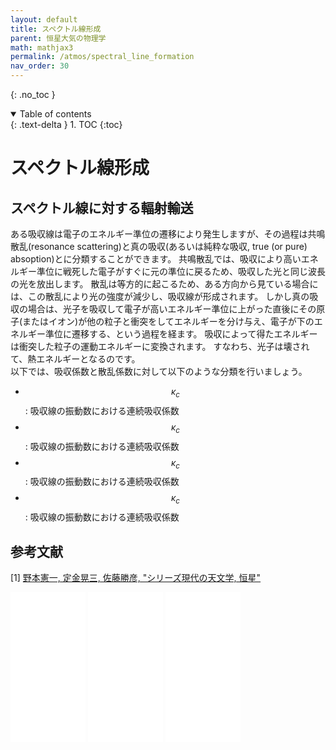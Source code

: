 ```yaml
---
layout: default
title: スペクトル線形成
parent: 恒星大気の物理学
math: mathjax3
permalink: /atmos/spectral_line_formation
nav_order: 30
---
```


{: .no_toc }

<details open markdown="block">
  <summary>
    Table of contents
  </summary>
  {: .text-delta }
1. TOC
{:toc}
</details>

# スペクトル線形成

## スペクトル線に対する輻射輸送

ある吸収線は電子のエネルギー準位の遷移により発生しますが、その過程は共鳴散乱(resonance scattering)と真の吸収(あるいは純粋な吸収, true (or pure) absoption)とに分類することができます。
共鳴散乱では、吸収により高いエネルギー準位に戦死した電子がすぐに元の準位に戻るため、吸収した光と同じ波長の光を放出します。
散乱は等方的に起こるため、ある方向から見ている場合には、この散乱により光の強度が減少し、吸収線が形成されます。
しかし真の吸収の場合は、光子を吸収して電子が高いエネルギー準位に上がった直後にその原子(またはイオン)が他の粒子と衝突をしてエネルギーを分け与え、電子が下のエネルギー準位に遷移する、という過程を経ます。
吸収によって得たエネルギーは衝突した粒子の運動エネルギーに変換されます。
すなわち、光子は壊されて、熱エネルギーとなるのです。  
以下では、吸収係数と散乱係数に対して以下のような分類を行いましょう。

* $$\kappa_c$$: 吸収線の振動数における連続吸収係数
* $$\kappa_c$$: 吸収線の振動数における連続吸収係数
* $$\kappa_c$$: 吸収線の振動数における連続吸収係数
* $$\kappa_c$$: 吸収線の振動数における連続吸収係数




## 参考文献

[1] [野本憲一, 定金晃三, 佐藤勝彦, "シリーズ現代の天文学, 恒星"](https://amzn.to/459XnR9)  

<iframe sandbox="allow-popups allow-scripts allow-modals allow-forms allow-same-origin" style="width:120px;height:240px;" marginwidth="0" marginheight="0" scrolling="no" frameborder="0" src="//rcm-fe.amazon-adsystem.com/e/cm?lt1=_blank&bc1=000000&IS2=1&bg1=FFFFFF&fc1=000000&lc1=0000FF&t=nakasho010d-22&language=ja_JP&o=9&p=8&l=as4&m=amazon&f=ifr&ref=as_ss_li_til&asins=4535607273&linkId=f2cef8280e4add7a9a9bea6f337796f9"></iframe> <iframe sandbox="allow-popups allow-scripts allow-modals allow-forms allow-same-origin" style="width:120px;height:240px;" marginwidth="0" marginheight="0" scrolling="no" frameborder="0" src="//rcm-fe.amazon-adsystem.com/e/cm?lt1=_blank&bc1=000000&IS2=1&bg1=FFFFFF&fc1=000000&lc1=0000FF&t=nakasho010d-22&language=ja_JP&o=9&p=8&l=as4&m=amazon&f=ifr&ref=as_ss_li_til&asins=4065213541&linkId=ba0451bf97056aabf5b90e257853b7d9"></iframe> <iframe sandbox="allow-popups allow-scripts allow-modals allow-forms allow-same-origin" style="width:120px;height:240px;" marginwidth="0" marginheight="0" scrolling="no" frameborder="0" src="//rcm-fe.amazon-adsystem.com/e/cm?lt1=_blank&bc1=000000&IS2=1&bg1=FFFFFF&fc1=000000&lc1=0000FF&t=nakasho010d-22&language=ja_JP&o=9&p=8&l=as4&m=amazon&f=ifr&ref=as_ss_li_til&asins=4254131178&linkId=5d108bdd0c7512027efa54c5438cc91c"></iframe>